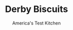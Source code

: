 ---
layout: ../../layouts/MarkdownPostLayout.astro
title: Derby Biscuits
author: America's Test Kitchen
pubDate: 2023-03-15
description: "Starting with a recipe that dates back centuries, we came up with appetizer biscuits that are hard to beat. And beer cheese, too."
image_url: https://res.cloudinary.com/hksqkdlah/image/upload/ar_1:1,c_fill,dpr_2.0,f_auto,fl_lossy.progressive.strip_profile,g_faces:auto,q_auto:low,w_344/28877_sfs-derby-biscuits-13
tags: ["Side Dishes","Quick Breads"]
calories: 2306
protein: 1
carbohydrates: 10
fats: 
fiber: 
ingredients: ["2 1/2 cups (12 1/2 ounces), all-purpose flour","1 tablespoon, sugar","2 teaspoons, baking powder","1 teaspoon, Salt","8 tablespoons, unsalted butter, cut into 1/2-inch pieces and chilled","1 cup, whole milk, chilled"]
serves: 28
time: "1 hour"
instructions: ["Adjust oven rack to middle position and heat oven to 350 degrees. Line rimmed baking sheet with parchment paper. Pulse flour, sugar, baking powder, and salt in food processor until combined, about 3 pulses. Add butter and pulse until reduced to pea-size pieces, 10 to 12 pulses.","Transfer mixture to large bowl. Add milk and stir with rubber spatula until shaggy dough forms. Turn out dough onto heavily floured counter and knead until dough comes together fully and feels smooth, with few small butter flecks still visible, 8 to 10 turns.","Roll dough into 11-inch circle about ½ inch thick. Using 2-inch biscuit cutter dipped in flour, cut 22 to 23 rounds from dough. Reroll scraps once to similar thickness and cut out 5 to 6 more rounds to yield 28 biscuits. Space biscuits evenly on prepared baking sheet (7 rows of 4). Prick each biscuit 3 times with tines of fork.","Bake until tops are light golden brown, 27 to 30 minutes, rotating sheet halfway through baking. Let biscuits cool on sheet for 5 minutes, then transfer to wire rack. Serve warm or at room temperature."]
nutrition: ["26 mg Potassium","54 mg Phosphorus","36 mg Calcium","3 mg Magnesium","60 mg Sodium","3 g Fat","9 mg Cholesterol","2 g Saturated","19 µg Folic acid","4 µg Folate (food)","9 g Water","10 g Carbs","37 µg Folate equivalent (total)","1 g Protein","31 µg Vitamin A","82 kcal Energy","2306 calories"]
notes: "Split a biscuit and fill it with country ham, beer cheese, or hot pepper jelly."
---